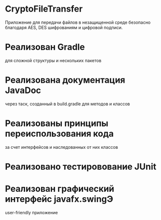 # CryptoFileTransfer
Приложение для передачи файлов в незащищенной среде безопасно благодаря AES, DES шифрованиям и цифровой подписи.
# Реализован Gradle 
для сложной структуры и нескольких пакетов
# Реализована документация JavaDoc 
через таск, созданный в build.gradle для методов и классов
# Реализованы принципы переиспользования кода 
за счет интерфейсов и наследованных от них классов
# Реализовано тестировование JUnit
# Реализован графический интерфейс javafx.swingЭ
user-friendly приложение
